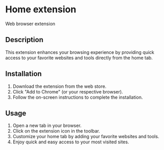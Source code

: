 # Home extension

Web browser extension

## Description

This extension enhances your browsing experience by providing quick access to your favorite websites and tools directly from the home tab.

## Installation

1. Download the extension from the web store.
2. Click "Add to Chrome" (or your respective browser).
3. Follow the on-screen instructions to complete the installation.

## Usage

1. Open a new tab in your browser.
2. Click on the extension icon in the toolbar.
3. Customize your home tab by adding your favorite websites and tools.
4. Enjoy quick and easy access to your most visited sites.
